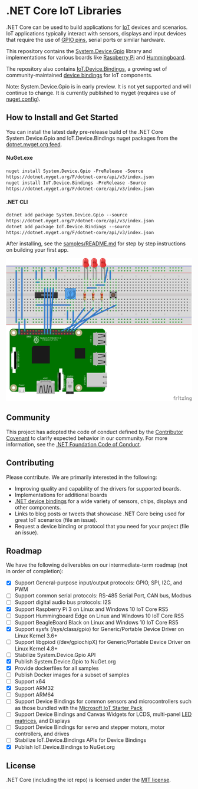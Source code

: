 # .NET Core IoT Libraries

.NET Core can be used to build applications for [IoT](https://en.wikipedia.org/wiki/Internet_of_things) devices and scenarios. IoT applications typically interact with sensors, displays and input devices that require the use of [GPIO pins](https://en.wikipedia.org/wiki/General-purpose_input/output), serial ports or similar hardware.

This repository contains the [System.Device.Gpio](https://www.nuget.org/packages/System.Device.Gpio) library and implementations for various boards like [Raspberry Pi](https://www.raspberrypi.org/) and [Hummingboard](https://www.solid-run.com/nxp-family/hummingboard/).

The repository also contains [IoT.Device.Bindings](https://www.nuget.org/packages/Iot.Device.Bindings), a growing set of community-maintained [device bindings](src/devices/README.md) for IoT components.

Note: System.Device.Gpio is in early preview. It is not yet supported and will continue to change. It is currently published to myget (requires use of [nuget.config](samples/led-blink/nuget.config)).

## How to Install and Get Started

You can install the latest daily pre-release build of the .NET Core System.Device.Gpio and IoT.Device.Bindings nuget packages from the [dotnet.myget.org feed](https://dotnet.myget.org/feed/dotnet-core/package/nuget/System.Device.Gpio).

#### NuGet.exe
~~~~
nuget install System.Device.Gpio -PreRelease -Source https://dotnet.myget.org/F/dotnet-core/api/v3/index.json
nuget install IoT.Device.Bindings -PreRelease -Source https://dotnet.myget.org/F/dotnet-core/api/v3/index.json
~~~~

#### .NET CLI
~~~~
dotnet add package System.Device.Gpio --source https://dotnet.myget.org/F/dotnet-core/api/v3/index.json
dotnet add package IoT.Device.Bindings --source https://dotnet.myget.org/F/dotnet-core/api/v3/index.json
~~~~

After installing, see the [samples/README.md](samples/README.md) for step by step instructions on building your first app.

![Raspberry Pi Breadboard diagram](samples/led-more-blinking-lights/rpi-more-blinking-lights_bb.png)


## Community 

This project has adopted the code of conduct defined by the [Contributor Covenant](https://contributor-covenant.org/)
to clarify expected behavior in our community. For more information, see the [.NET Foundation Code of Conduct](https://www.dotnetfoundation.org/code-of-conduct).

## Contributing

Please contribute. We are primarily interested in the following:

* Improving quality and capability of the drivers for supported boards.
* Implementations for additional boards
* [.NET device bindings](src/devices) for a wide variety of sensors, chips, displays and other components.
* Links to blog posts or tweets that showcase .NET Core being used for great IoT scenarios (file an issue).
* Request a device binding or protocol that you need for your project (file an issue).

## Roadmap

We have the following deliverables on our intermediate-term roadmap (not in order of completion):

* [x] Support General-purpose input/output protocols: GPIO, SPI, I2C, and PWM
* [ ] Support common serial protocols: RS-485 Serial Port, CAN bus, Modbus
* [ ] Support digital audio bus protocols: I2S
* [x] Support Raspberry Pi 3 on Linux and Windows 10 IoT Core RS5
* [ ] Support Hummingboard Edge on Linux and Windows 10 IoT Core RS5
* [ ] Support BeagleBoard Black on Linux and Windows 10 IoT Core RS5
* [x] Support sysfs (/sys/class/gpio) for Generic/Portable Device Driver on Linux Kernel 3.6+
* [ ] Support libgpiod (/dev/gpiochipX) for Generic/Portable Device Driver on Linux Kernel 4.8+
* [ ] Stabilize System.Device.Gpio API
* [x] Publish System.Device.Gpio to NuGet.org
* [x] Provide dockerfiles for all samples
* [ ] Publish Docker images for a subset of samples
* [ ] Support x64
* [x] Support ARM32
* [ ] Support ARM64
* [ ] Support Device Bindings for common sensors and microcontrollers such as those bundled with the [Microsoft IoT Starter Pack](https://www.adafruit.com/product/2733)
* [ ] Support Device Bindings and Canvas Widgets for LCDS, multi-panel [LED matrices](https://www.adafruit.com/product/607), and Displays
* [ ] Support Device Bindings for servo and stepper motors, motor controllers, and drives
* [ ] Stabilize IoT.Device.Bindings APIs for Device Bindings
* [x] Publish IoT.Device.Bindings to NuGet.org

## License

.NET Core (including the iot repo) is licensed under the [MIT license](LICENSE).

